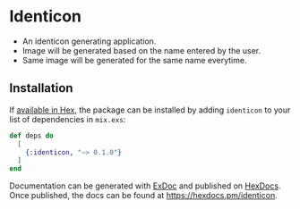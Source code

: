 # Identicon

- An identicon generating application.
- Image will be generated based on the name entered by the user.
- Same image will be generated for the same name everytime.

## Installation

If [available in Hex](https://hex.pm/docs/publish), the package can be installed
by adding `identicon` to your list of dependencies in `mix.exs`:

```elixir
def deps do
  [
    {:identicon, "~> 0.1.0"}
  ]
end
```

Documentation can be generated with [ExDoc](https://github.com/elixir-lang/ex_doc)
and published on [HexDocs](https://hexdocs.pm). Once published, the docs can
be found at <https://hexdocs.pm/identicon>.

